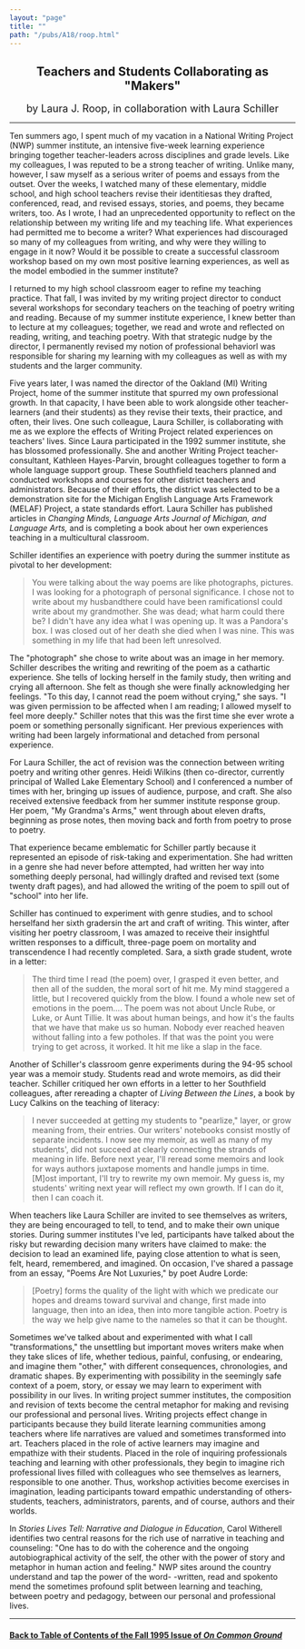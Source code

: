 ```yaml
---
layout: "page"
title: ""
path: "/pubs/A18/roop.html"
---
```

<main>
<center><h2>
Teachers and Students Collaborating as "Makers"</h2>
<font size="+1">by Laura J. Roop, in collaboration with Laura
Schiller</font>
</center><hr/>
Ten summers ago, I spent much of my vacation in a National Writing
Project (NWP) summer institute, an intensive five-week learning
experience bringing together teacher-leaders across disciplines and  grade
levels.  Like my colleagues, I was reputed to be a strong  teacher of
writing.  Unlike many, however, I saw myself as a serious  writer of poems
and essays from the outset.  Over the weeks, I  watched many of these
elementary, middle school, and high school  teachers revise their
identities­as they drafted, conferenced, read,  and revised essays,
stories, and poems, they became writers, too.  As  I wrote, I had an
unprecedented opportunity to reflect on the  relationship between my
writing life and my teaching life.  What  experiences had permitted me to
become a writer? What experiences  had discouraged so many of my
colleagues from writing, and why  were they willing to engage in it now?
Would it be possible to create  a successful classroom workshop based on
my own most positive  learning experiences, as well as the model embodied
in the summer  institute?
<p>
I returned to my high school classroom eager to refine my teaching
practice.  That fall, I was invited by my writing project director to
conduct several workshops for secondary teachers on the teaching of
poetry writing and reading.  Because of my summer institute  experience, I
knew better than to lecture at my colleagues; together,  we read and wrote
and reflected on reading, writing, and teaching  poetry.  With that
strategic nudge by the director, I permanently  revised my notion of
professional behavior­l was responsible for  sharing my learning with
my colleagues as well as with my students  and the larger community.
</p><p>
Five years later, I was named the director of the Oakland (MI)  Writing
Project, home of the summer institute that spurred my own  professional
growth.  In that capacity, I have been able to work  alongside other
teacher-learners (and their students) as they revise  their texts, their
practice, and often, their lives.  One such colleague,  Laura Schiller, is
collaborating with me as we explore the effects of  Writing Project
related experiences on teachers' lives.  Since Laura  participated in the
1992 summer institute, she has blossomed  professionally.  She and another
Writing Project teacher-consultant,  Kathleen Hayes-Parvin, brought
colleagues together to form a whole  language support group.  These
Southfield teachers planned and  conducted workshops and courses for other
district teachers and  administrators.  Because of their efforts, the
district was selected to  be a demonstration site for the Michigan English
Language Arts  Framework (MELAF) Project, a state standards effort.  Laura
Schiller  has published articles in <i>Changing Minds, Language Arts
Journal of  Michigan, and Language Arts,</i> and is completing a book
about her  own experiences teaching in a multicultural classroom.
</p><p>
Schiller identifies an experience with poetry during the summer  institute
as pivotal to her development:
</p><blockquote>You were talking about the way poems are like photographs,
pictures.  I was looking for a photograph of personal significance.  I
chose not to write about my husband­there could have been
ramifications­I could write about my grandmother.  She was dead;
what harm could there be? I didn't have any idea what I was  opening up.
It was a Pandora's box. I was closed out of her death­ she died when
I was nine.  This was something in my life that had  been left unresolved.
</blockquote>
The "photograph" she chose to write about was an image in her  memory.
Schiller describes the writing and rewriting of the poem as  a cathartic
experience.  She tells of locking herself in the family  study, then
writing and crying all afternoon.  She felt as though she  were finally
acknowledging her feelings.  "To this day, I cannot read  the poem without
crying," she says.  "I was given permission to be  affected when I am
reading; I allowed myself to feel more deeply."  Schiller notes that this
was the first time she ever wrote a poem or  something personally
significant.  Her previous experiences with  writing had been largely
informational and detached from personal  experience.
<p>
For Laura Schiller, the act of revision was the connection between
writing poetry and writing other genres.  Heidi Wilkins (then
co-director, currently principal of Walled Lake Elementary School)  and I
conferenced a number of times with her, bringing up issues of  audience,
purpose, and craft.  She also received extensive feedback  from her summer
institute response group.  Her poem, "My  Grandma's Arms," went through
about eleven drafts, beginning as  prose notes, then moving back and forth
from poetry to prose to  poetry.
</p><p>
That experience became emblematic for Schiller partly because it
represented an episode of risk-taking and experimentation.  She had
written in a genre she had never before attempted, had written her  way
into something deeply personal, had willingly drafted and  revised text
(some twenty draft pages), and had allowed the writing  of the poem to
spill out of "school" into her life.  
</p><p>
Schiller has continued to experiment with genre studies, and to  school
herself­and her sixth graders­in the art and craft of writing.
This winter, after visiting her poetry classroom, I was amazed to  receive
their insightful written responses to a difficult, three-page  poem on
mortality and transcendence I had recently completed.   Sara, a sixth
grade student, wrote in a letter:
</p><blockquote>The third time I read (the poem) over, I grasped it even
better, and  then all of the sudden, the moral sort of hit me.  My mind
staggered  a little, but I recovered quickly from the blow.  I found a
whole new  set of emotions in the poem.... The poem was not about Uncle
Rube,  or Luke, or Aunt Tillie.  It was about human beings, and how it's
the  faults that we have that make us so human.  Nobody ever reached
heaven without falling into a few potholes.  If that was the point you
were trying to get across, it worked.  It hit me like a slap in the face.
</blockquote>
Another of Schiller's classroom genre experiments during the 94-95  school
year was a memoir study.  Students read and wrote memoirs,  as did their
teacher.  Schiller critiqued her own efforts in a letter to  her
Southfield colleagues, after rereading a chapter of <i>Living  Between the
Lines</i>, a book by Lucy Calkins on the teaching of  literacy:
<blockquote>I never succeeded at getting my students to "pearlize," layer,
or grow  meaning from, their entries.  Our writers' notebooks consist
mostly of  separate incidents.  I now see my memoir, as well as many of my
students', did not succeed at clearly connecting the strands of  meaning
in life.  Before next year, I'll reread some memoirs and look  for ways
authors juxtapose moments and handle jumps in time.   [M]ost important,
I'll try to rewrite my own memoir.  My guess is,  my students' writing
next year will reflect my own growth.  If I can  do it, then I can coach
it.
</blockquote>
When teachers like Laura Schiller are invited to see themselves as
writers, they are being encouraged to tell, to tend, and to make their
own unique stories.  During summer institutes I've led, participants  have
talked about the risky but rewarding decision many writers  have claimed
to make: the decision to lead an examined life, paying  close attention to
what is seen, felt, heard, remembered, and  imagined. On occasion, I've
shared a passage from an essay, "Poems  Are Not Luxuries," by poet Audre
Lorde:
<blockquote>[Poetry] forms the quality of the light with which we
predicate our  hopes and dreams toward survival and change, first made
into  language, then into an idea, then into more tangible action.  Poetry
is  the way we help give name to the nameles so that it can be thought.
</blockquote>
Sometimes we've talked about and experimented with what I call
"transformations," the unsettling but important moves writers make  when
they take slices of life, whether tedious, painful, confusing, or
endearing, and imagine them "other," with different consequences,
chronologies, and dramatic shapes.  By experimenting with  possibility in
the seemingly safe context of a poem, story, or essay  we may learn to
experiment with possibility in our lives.  In writing  project summer
institutes, the composition and revision of texts  become the central
metaphor for making and revising our  professional and personal lives.
Writing projects effect change in  participants because they build
literate learning communities among  teachers where life narratives are
valued and sometimes  transformed into art.  Teachers placed in the role
of active learners  may imagine and empathize with their students.  Placed
in the role  of inquiring professionals teaching and learning with other
professionals, they begin to imagine rich professional lives filled with
colleagues who see themselves as learners, responsible to one  another.
Thus, workshop activities become exercises in imagination,  leading
participants toward empathic understanding of others­ students,
teachers, administrators, parents, and of course, authors­ and their
worlds.
<p>
In <i>Stories Lives Tell: Narrative and Dialogue in Education</i>, Carol
Witherell identifies two central reasons for the rich use of narrative  in
teaching and counseling: "One has to do with the coherence and the
ongoing autobiographical activity of the self, the other with the  power
of story and metaphor in human action and feeling."  NWP  sites around the
country understand and tap the power of the word- -written, read and
spoken­to mend the sometimes profound split  between learning and
teaching, between poetry and pedagogy,  between our personal and
professional lives.
</p><hr/>
<h4><a href=".\">Back to
Table of Contents of the Fall 1995 Issue of <i>On Common
Ground</i></a>
</h4>
</main>